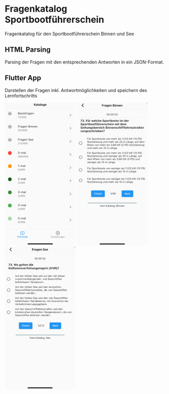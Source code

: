 # Fragenkatalog Sportbootführerschein
Fragenkatalog für den Sportbootführerschein Binnen und See


## HTML Parsing
Parsing der Fragen mit den entsprechenden Antworten in ein JSON-Format.


## Flutter App
Darstellen der Fragen inkl. Antwortmöglichkeiten und speichern des Lernfortschritts




<p float="left">
<img src="https://github.com/PracticalPassion/fragenkatalog_sportbootfuehrerschein/blob/main/images/1.png" height="450">
<img src="https://github.com/PracticalPassion/fragenkatalog_sportbootfuehrerschein/blob/main/images/2.png" height="450">
<img src="https://github.com/PracticalPassion/fragenkatalog_sportbootfuehrerschein/blob/main/images/3.png" height="450">
</p>
